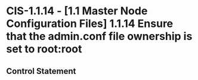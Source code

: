 # CIS-1.1.14 - \[1.1 Master Node Configuration Files\] 1.1.14 Ensure that the admin.conf file ownership is set to root:root

## Control Statement
